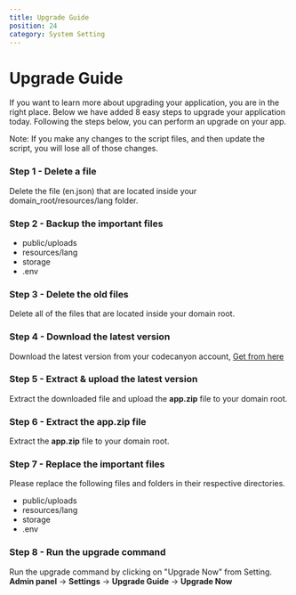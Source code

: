 ```yaml
---
title: Upgrade Guide
position: 24
category: System Setting 
---
```


# Upgrade Guide

If you want to learn more about upgrading your application, you are in the right place. Below we have added 8 easy steps to upgrade your application today.
Following the steps below, you can perform an upgrade on your app.

<div class="bg-gray-200 rounded-xl px-4 py-2">
  <section id="installation-services">
      <p>Note: If you make any changes to the script files, and then update the script, you will lose all of those changes.</p>
  </section>
</div>

### Step 1 - Delete a file
Delete the file (en.json) that are located inside your domain_root/resources/lang folder.

### Step 2 - Backup the important files

- public/uploads
- resources/lang
- storage
- .env

### Step 3 - Delete the old files

Delete all of the files that are located inside your domain root.

### Step 4 - Download the latest version

Download the latest version from your codecanyon account, [Get from here](https://codecanyon.net/downloads)

### Step 5 - Extract & upload the latest version

Extract the downloaded file and upload the **app.zip** file to your domain root.

### Step 6 - Extract the app.zip file

Extract the **app.zip** file to your domain root.

### Step 7 - Replace the important files 

Please replace the following files and folders in their respective directories.

- public/uploads
- resources/lang
- storage
- .env

### Step 8 - Run the upgrade command

Run the upgrade command by clicking on "Upgrade Now" from Setting. **Admin panel** -> **Settings** -> **Upgrade Guide** -> **Upgrade Now**

